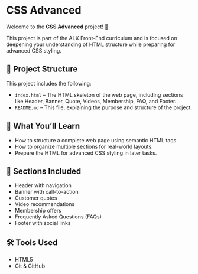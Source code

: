 # CSS Advanced

Welcome to the **CSS Advanced** project! 🎨

This project is part of the ALX Front-End curriculum and is focused on deepening your understanding of HTML structure while preparing for advanced CSS styling.

## 📁 Project Structure

This project includes the following:

- `index.html` – The HTML skeleton of the web page, including sections like Header, Banner, Quote, Videos, Membership, FAQ, and Footer.
- `README.md` – This file, explaining the purpose and structure of the project.

## 🚀 What You’ll Learn

- How to structure a complete web page using semantic HTML tags.
- How to organize multiple sections for real-world layouts.
- Prepare the HTML for advanced CSS styling in later tasks.

## 📌 Sections Included

- Header with navigation
- Banner with call-to-action
- Customer quotes
- Video recommendations
- Membership offers
- Frequently Asked Questions (FAQs)
- Footer with social links

## 🛠️ Tools Used

- HTML5
- Git & GitHub